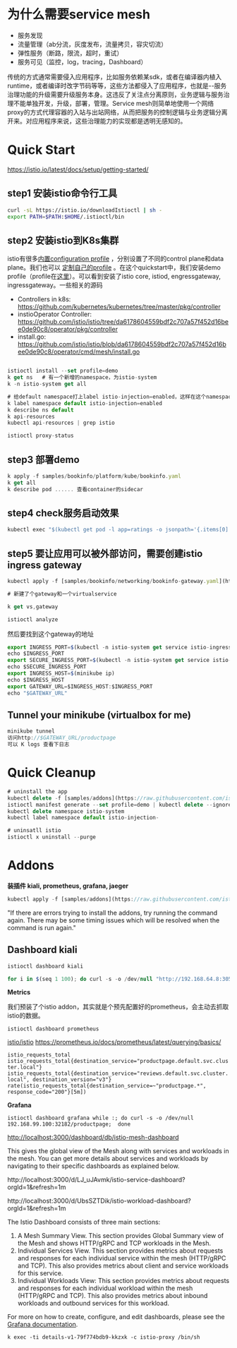 # 为什么需要service mesh

- 服务发现
- 流量管理（ab分流，灰度发布，流量拷贝，容灾切流）
- 弹性服务（断路，限流，超时，重试）
- 服务可见（监控，log，tracing，Dashboard）

传统的方式通常需要侵入应用程序，比如服务依赖某sdk，或者在编译器内植入runtime，或者编译时改字节码等等，这些方法都侵入了应用程序，也就是--服务治理功能的升级需要升级服务本身。这违反了关注点分离原则，业务逻辑与服务治理不能单独开发，升级，部署，管理。Service mesh则简单地使用一个网络proxy的方式代理容器的入站与出站网络，从而把服务的控制逻辑与业务逻辑分离开来。对应用程序来说，这些治理能力的实现都是透明无感知的。

# Quick Start
https://istio.io/latest/docs/setup/getting-started/

## step1 **安装istio命令行工具**

```sh
curl -sL https://istio.io/downloadIstioctl | sh -
export PATH=$PATH:$HOME/.istioctl/bin
```
## step2 **安装istio到K8s集群**

istio有很多[内置configuration profile](https://istio.io/latest/docs/setup/additional-setup/config-profiles/) ，分别设置了不同的control plane和data plane。我们也可以 [定制自己的profile](https://istio.io/latest/docs/setup/install/istioctl/#customizing-the-configuration) 。在这个quickstart中，我们安装demo profile（profile在[这里](https://github.com/istio/istio/blob/master/manifests/profiles/demo.yaml)）。可以看到安装了istio core, istiod, engressgateway, ingressgateway。一些相关的源码

- Controllers in k8s: https://github.com/kubernetes/kubernetes/tree/master/pkg/controller
- instioOperator Controller: https://github.com/istio/istio/tree/da6178604559bdf2c707a57f452d16bee0de90c8/operator/pkg/controller
- install.go:  https://github.com/istio/istio/blob/da6178604559bdf2c707a57f452d16bee0de90c8/operator/cmd/mesh/install.go

```jsx

istioctl install --set profile=demo
k get ns   # 有一个新增的namespace，为istio-system
k -n istio-system get all

# 给default namespace打上label istio-injection=enabled，这样在这个namespace里面部署的Pod都会有个sidecar部署的istio-proxy（envoy）。
k label namespace default istio-injection=enabled
k describe ns default
k api-resources
kubectl api-resources | grep istio

istioctl proxy-status
```

## step3 **部署demo**

```jsx
k apply -f samples/bookinfo/platform/kube/bookinfo.yaml
k get all
k describe pod ...... 查看container的sidecar
```

## step4 **check服务启动效果**

```jsx
kubectl exec "$(kubectl get pod -l app=ratings -o jsonpath='{.items[0].metadata.name}')" -c ratings -- curl -s productpage:9080/productpage
```

## step5 要让应用可以被外部访问，需要创建istio ingress gateway

```jsx
kubectl apply -f [samples/bookinfo/networking/bookinfo-gateway.yaml](https://raw.githubusercontent.com/istio/istio/release-1.7/samples/bookinfo/networking/bookinfo-gateway.yaml)

# 新建了个gateway和一个virtualservice

k get vs,gateway

istioctl analyze
```

然后要找到这个gateway的地址

```jsx
export INGRESS_PORT=$(kubectl -n istio-system get service istio-ingressgateway -o jsonpath='{.spec.ports[?(@.name=="http2")].nodePort}')
echo $INGRESS_PORT
export SECURE_INGRESS_PORT=$(kubectl -n istio-system get service istio-ingressgateway -o jsonpath='{.spec.ports[?(@.name=="https")].nodePort}')
echo $SECURE_INGRESS_PORT
export INGRESS_HOST=$(minikube ip)
echo $INGRESS_HOST
export GATEWAY_URL=$INGRESS_HOST:$INGRESS_PORT
echo "$GATEWAY_URL"
```

## Tunnel your minikube (virtualbox for me)

```jsx
minikube tunnel
访问http://$GATEWAY_URL/productpage
可以 K logs 查看下日志
```

# Quick Cleanup

```jsx
# uninstall the app
kubectl delete -f [samples/addons](https://raw.githubusercontent.com/istio/istio/release-1.9/samples/addons)
istioctl manifest generate --set profile=demo | kubectl delete --ignore-not-found=true -f -
kubectl delete namespace istio-system
kubectl label namespace default istio-injection-

# uninsatll istio
istioctl x uninstall --purge
```

# Addons

**装插件  kiali, prometheus, grafana, jaeger**

```jsx
kubectl apply -f [samples/addons](https://raw.githubusercontent.com/istio/istio/release-1.7/samples/addons)
```

"If there are errors trying to install the addons, try running the command again. There may be some timing issues which will be resolved when the command is run again."

## **Dashboard kiali**

```jsx
istioctl dashboard kiali

for i in $(seq 1 100); do curl -s -o /dev/null "http://192.168.64.8:30556/productpage"; done;
```


**Metrics**

我们预装了个istio addon，其实就是个预先配置好的prometheus，会主动去抓取istio的数据。

`istioctl dashboard prometheus`

[istio/istio](https://github.com/istio/istio/blob/master/istioctl/cmd/dashboard.go)  https://prometheus.io/docs/prometheus/latest/querying/basics/

`istio_requests_total
istio_requests_total{destination_service="productpage.default.svc.cluster.local"}
istio_requests_total{destination_service="reviews.default.svc.cluster.local", destination_version="v3"}
rate(istio_requests_total{destination_service=~"productpage.*", response_code="200"}[5m])`

**Grafana**

`istioctl dashboard grafana
 while :; do curl -s -o /dev/null 192.168.99.100:32182/productpage;  done`

[http://localhost:3000/dashboard/db/istio-mesh-dashboard](http://localhost:3000/dashboard/db/istio-mesh-dashboard)

This gives the global view of the Mesh along with services and workloads in the mesh. You can get more details about services and workloads by navigating to their specific dashboards as explained below.

http://localhost:3000/d/LJ_uJAvmk/istio-service-dashboard?orgId=1&refresh=1m

http://localhost:3000/d/UbsSZTDik/istio-workload-dashboard?orgId=1&refresh=1m

The Istio Dashboard consists of three main sections:

1. A Mesh Summary View. This section provides Global Summary view of the Mesh and shows HTTP/gRPC and TCP workloads in the Mesh.
2. Individual Services View. This section provides metrics about requests and responses for each individual service within the mesh (HTTP/gRPC and TCP). This also provides metrics about client and service workloads for this service.
3. Individual Workloads View: This section provides metrics about requests and responses for each individual workload within the mesh (HTTP/gRPC and TCP). This also provides metrics about inbound workloads and outbound services for this workload.

For more on how to create, configure, and edit dashboards, please see the [Grafana documentation](https://docs.grafana.org/).

`k exec -ti details-v1-79f774bdb9-kkzxk -c istio-proxy /bin/sh`
